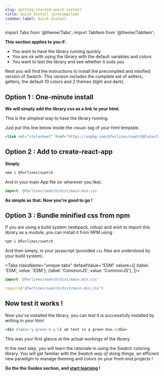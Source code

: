 ```yaml
---
slug: getting-started-quick-install
title: Quick Install (precompiled)
sidebar_label: Quick Install
---
```


import Tabs from '@theme/Tabs';
import TabItem from '@theme/TabItem';

**This section applies to you if:**
+ You want to have the library running quickly
+ You are ok with using the library with the default variables and colors
+ You want to test the library and see whether it suits you

Next you will find the instructions to install the precompiled and minified version of Swatch. This version includes the complete set of setters, getters, the default 10 colors and 2 themes (light and dark).

## Option 1 : One-minute install

**We will simply add the library css as a link to your html.**

This is the simplest way to have the library running. 

Just put this line below inside the `<head>` tag of your html template.
```html title='index.html'
<link rel="stylesheet" href="https://unpkg.com/@fwrlines/swatch@latest/dist/main.min.css">
```

## Option 2 : Add to create-react-app

**Simply**

```bash
npm i @fwrlines/swatch
```

And in your main App file (or wherever you like).

```js
import '@fwrlines/swatch/dist/main.min.css'
```

**As simple as that. Now you're good to go !**

## Option 3 : Bundle minified css from npm

If you are using a build system (webpack, rollup) and wish to import this library as a module, you can install it from NPM using :

```bash
npm i @fwrlines/swatch
```

And then simply, in your javascript (provided `css` files are understood by your build system).


<Tabs
  className="unique-tabs"
  defaultValue="ESM"
  values={[
    {label: 'ESM', value: 'ESM'},
    {label: 'CommonJS', value: 'CommonJS'},
  ]}>
  <TabItem value="ESM">

```js
import '@fwrlines/swatch/dist/main.min.css'
```
  </TabItem>
  <TabItem value="CommonJS">

```js
require('@fwrlines/swatch/dist/main.min.css')
```

  </TabItem>
</Tabs>

## Now test it works !

Now you've installed the library, you can test it is successfully installed by writing in your html

```html live
<div class='y-green b-y'>I am text in a green box.</div>

```

This was your first glance at the actual workings of the library. 

In the next step, you will learn the rationale in using the Swatch coloring library. You will get familiar with the _Swatch way of doing things_, an efficient new paradigm to manage theming and colors on your front-end projects ! 


**Go the the Guides section, and [start learning](./guides-setters-getters) !**
